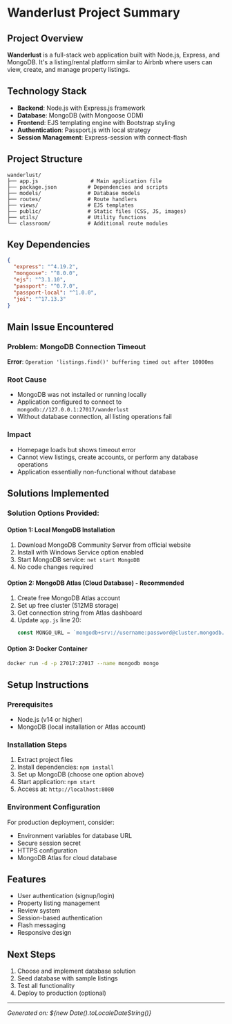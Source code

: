 # Wanderlust Project Summary

## Project Overview
**Wanderlust** is a full-stack web application built with Node.js, Express, and MongoDB. It's a listing/rental platform similar to Airbnb where users can view, create, and manage property listings.

## Technology Stack
- **Backend**: Node.js with Express.js framework
- **Database**: MongoDB (with Mongoose ODM)
- **Frontend**: EJS templating engine with Bootstrap styling
- **Authentication**: Passport.js with local strategy
- **Session Management**: Express-session with connect-flash

## Project Structure
```
wanderlust/
├── app.js                 # Main application file
├── package.json          # Dependencies and scripts
├── models/               # Database models
├── routes/               # Route handlers
├── views/                # EJS templates
├── public/               # Static files (CSS, JS, images)
├── utils/                # Utility functions
└── classroom/            # Additional route modules
```

## Key Dependencies
```json
{
  "express": "^4.19.2",
  "mongoose": "^8.0.0",
  "ejs": "^3.1.10",
  "passport": "^0.7.0",
  "passport-local": "^1.0.0",
  "joi": "^17.13.3"
}
```

## Main Issue Encountered

### Problem: MongoDB Connection Timeout
**Error**: `Operation 'listings.find()' buffering timed out after 10000ms`

### Root Cause
- MongoDB was not installed or running locally
- Application configured to connect to `mongodb://127.0.0.1:27017/wanderlust`
- Without database connection, all listing operations fail

### Impact
- Homepage loads but shows timeout error
- Cannot view listings, create accounts, or perform any database operations
- Application essentially non-functional without database

## Solutions Implemented

### Solution Options Provided:

#### Option 1: Local MongoDB Installation
1. Download MongoDB Community Server from official website
2. Install with Windows Service option enabled
3. Start MongoDB service: `net start MongoDB`
4. No code changes required

#### Option 2: MongoDB Atlas (Cloud Database) - Recommended
1. Create free MongoDB Atlas account
2. Set up free cluster (512MB storage)
3. Get connection string from Atlas dashboard
4. Update `app.js` line 20:
   ```javascript
   const MONGO_URL = `mongodb+srv://username:password@cluster.mongodb.net/wanderlust`;
   ```

#### Option 3: Docker Container
```bash
docker run -d -p 27017:27017 --name mongodb mongo
```

## Setup Instructions

### Prerequisites
- Node.js (v14 or higher)
- MongoDB (local installation or Atlas account)

### Installation Steps
1. Extract project files
2. Install dependencies: `npm install`
3. Set up MongoDB (choose one option above)
4. Start application: `npm start`
5. Access at: `http://localhost:8080`

### Environment Configuration
For production deployment, consider:
- Environment variables for database URL
- Secure session secret
- HTTPS configuration
- MongoDB Atlas for cloud database

## Features
- User authentication (signup/login)
- Property listing management
- Review system
- Session-based authentication
- Flash messaging
- Responsive design

## Next Steps
1. Choose and implement database solution
2. Seed database with sample listings
3. Test all functionality
4. Deploy to production (optional)

---
*Generated on: ${new Date().toLocaleDateString()}*